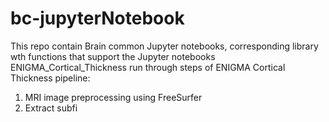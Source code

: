 # bc-jupyterNotebook
This repo contain Brain common Jupyter notebooks, corresponding library wth functions that support the Jupyter notebooks
ENIGMA_Cortical_Thickness run through steps of ENIGMA Cortical Thickness pipeline:
1. MRI image preprocessing using FreeSurfer
2. Extract subfi
